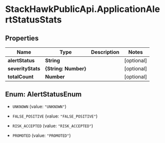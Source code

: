 # StackHawkPublicApi.ApplicationAlertStatusStats

## Properties

Name | Type | Description | Notes
------------ | ------------- | ------------- | -------------
**alertStatus** | **String** |  | [optional] 
**severityStats** | **{String: Number}** |  | [optional] 
**totalCount** | **Number** |  | [optional] 



## Enum: AlertStatusEnum


* `UNKNOWN` (value: `"UNKNOWN"`)

* `FALSE_POSITIVE` (value: `"FALSE_POSITIVE"`)

* `RISK_ACCEPTED` (value: `"RISK_ACCEPTED"`)

* `PROMOTED` (value: `"PROMOTED"`)




